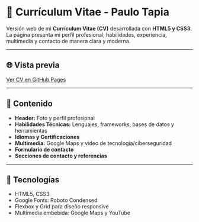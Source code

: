 # 📄 Currículum Vitae - Paulo Tapia

Versión web de mi **Currículum Vitae (CV)** desarrollada con **HTML5 y CSS3**. La página presenta mi perfil profesional, habilidades, experiencia, multimedia y contacto de manera clara y moderna.

---

## 🌐 Vista previa

[Ver CV en GitHub Pages](TU_URL_DE_GITHUB_PAGES)

---

## 📝 Contenido

- **Header:** Foto y perfil profesional  
- **Habilidades Técnicas:** Lenguajes, frameworks, bases de datos y herramientas  
- **Idiomas y Certificaciones**  
- **Multimedia:** Google Maps y video de tecnología/ciberseguridad  
- **Formulario de contacto**  
- **Secciones de contacto y referencias**

---

## 🎨 Tecnologías

- HTML5, CSS3  
- Google Fonts: Roboto Condensed  
- Flexbox y Grid para diseño responsive  
- Multimedia embebida: Google Maps y YouTube
